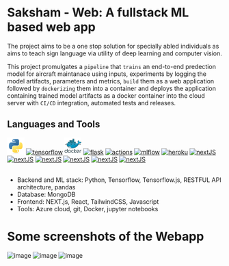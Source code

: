 # Saksham - Web: A fullstack ML based web app

The project aims to be a one stop solution for specially abled individuals as aims to teach sign language via utility of deep learning and computer vision.

This project promulgates a `pipeline` that `trains` an end-to-end predection model for aircraft maintanace using inputs, experiments by logging the model artifacts, parameters and metrics, `build` them as a web application followed by `dockerizing` them into a container and deploys the application containing trained model artifacts as a docker container into the cloud server with `CI/CD` integration, automated tests and releases.

## Languages and Tools

<div align="">
<a href="https://www.python.org" target="_blank" rel="noreferrer"><img src="https://raw.githubusercontent.com/devicons/devicon/master/icons/python/python-original.svg" alt="python" width="40" height="40"/></a>
<a href="https://www.tensorflow.org" target="_blank" rel="noreferrer"><img src="https://www.vectorlogo.zone/logos/tensorflow/tensorflow-icon.svg" alt="tensorflow" width="40" height="40"/></a>
<a href="https://www.docker.com/" target="_blank" rel="noreferrer"><img src="https://raw.githubusercontent.com/devicons/devicon/master/icons/docker/docker-original-wordmark.svg" alt="docker" width="40" height="40"/></a>
<a href="https://flask.palletsprojects.com/en/2.2.x/" target="_blank" rel="noreferrer"> <img src="https://banner2.cleanpng.com/20180704/sv/kisspng-flask-python-web-framework-bottle-microframework-django-5b3d0ba62504c0.3512153115307273341516.jpg" alt="flask" width="95" height="43"/></a>
<a href="https://github.com/features/actions" target="_blank" rel="noreferrer"> <img src="https://res.cloudinary.com/practicaldev/image/fetch/s--2mFgk66y--/c_limit,f_auto,fl_progressive,q_80,w_375/https://dev-to-uploads.s3.amazonaws.com/uploads/badge/badge_image/78/github-actions-runner-up-badge.png" alt="actions" width="52" height="49"/></a>
<a href="https://www.mlflow.org/docs/latest/python_api/mlflow.html" target="_blank" rel="noreferrer"> <img src="https://www.mlflow.org/docs/latest/_static/MLflow-logo-final-black.png" alt="mlflow" width="98" height="44"/></a>
<a href="https://www.azure.com/platform" target="_blank" rel="noreferrer"><img src="https://upload.wikimedia.org/wikipedia/commons/thumb/a/a8/Microsoft_Azure_Logo.svg/2560px-Microsoft_Azure_Logo.svg.png" alt="heroku" width="107" height="43"/></a> 
<a href="https://nextjs.org/en/7.1.x/" target="_blank" rel="noreferrer"><img src="https://cdn.sanity.io/images/3do82whm/next/4b1f008289a88f4438a1c983fb32cf1a636d9d0e-1000x667.png?w=720&h=480&fit=clip&auto=format" alt="nextJS" width="55" height="50"/></a>   
<a href="https://nextjs.org/en/7.1.x/" target="_blank" rel="noreferrer"><img src="https://1.bp.blogspot.com/-TGQt5uRcAkg/XuMIJoAhwnI/AAAAAAAAA34/l8bWxNY_DwMrowIr4rjV7KHpUHTIDpsRQCLcBGAsYHQ/s1600/js.png" alt="nextJS" width="55" height="50"/></a>
<a href="https://nextjs.org/en/7.1.x/" target="_blank" rel="noreferrer"><img src="https://miro.medium.com/v2/resize:fit:512/1*doAg1_fMQKWFoub-6gwUiQ.png" alt="nextJS" width="55" height="50"/></a>
<a href="https://nextjs.org/en/7.1.x/" target="_blank" rel="noreferrer"><img src="https://keenethics.com/wp-content/uploads/2022/01/rest-api-1.svg" alt="nextJS" width="55" height="50"/></a>
<a href="https://nextjs.org/en/7.1.x/" target="_blank" rel="noreferrer"><img src="https://numfocus.org/wp-content/uploads/2016/07/pandas-logo-300.png" alt="nextJS" width="55" height="50"/></a>
<a href="https://nextjs.org/en/7.1.x/" target="_blank" rel="noreferrer"><img src="https://www.tensorflow.org/static/site-assets/images/project-logos/tensorflow-js-logo-social.png" alt="nextJS" width="55" height="50"/></a>
</div> 
<br>

- Backend and ML stack: Python, Tensorflow, Tensorflow.js, RESTFUL API architecture, pandas
- Database: MongoDB
- Frontend: NEXT.js, React, TailwindCSS, Javascript
- Tools: Azure cloud, git, Docker, jupyter notebooks

# Some screenshots of the Webapp

![image](https://github.com/Chaitanyarai899/Saksham-Web/assets/95732261/33770e70-4bd0-46b1-87f7-1de0cefd74e6)
![image](https://github.com/Chaitanyarai899/Saksham-Web/assets/95732261/964ab8f6-48c5-4350-b8b2-4a60d1a08feb)
![image](https://github.com/Chaitanyarai899/Saksham-Web/assets/95732261/a34fcd8a-17f7-49a2-a3a1-0025f8408745)



